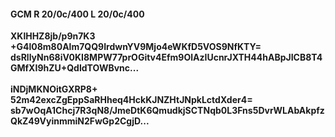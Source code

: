#### GCM R 20/0c/400 L 20/0c/400
**XKlHHZ8jb/p9n7K3**<br/>**+G4l08m80Alm7QQ9IrdwnYV9Mjo4eWKfD5VOS9NfKTY=**<br/>**dsRllyNn68iV0KI8MPW77prOGitv4Efm9OlAzIUcnrJXTH44hABpJICB8T4GMfXI9hZU+QdldTOWBvnc...**<br/><br/>
**iNDjMKNOitGXRP8+**<br/>**52m42excZgEppSaRHheq4HckKJNZHtJNpkLctdXder4=**<br/>**sb7wOqA1Chcj7R3qN8/JmeDtK6QmudkjSCTNqb0L3Fns5DvrWLAbAkpfzQkZ49VyinmmiN2FwGp2CgjD...**
